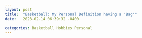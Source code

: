 ```yaml
---
layout: post
title:  "Basketball: My Personal Definition having a 'Bag'"
date:   2023-02-14 06:39:32 -0400

categories: Basketball Hobbies Personal
---
```


